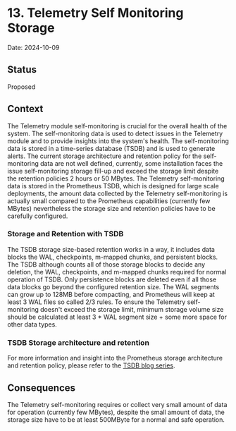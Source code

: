 # 13. Telemetry Self Monitoring Storage

Date: 2024-10-09

## Status

Proposed

## Context

The Telemetry module self-monitoring is crucial for the overall health of the system. The self-monitoring data is used to detect issues in the Telemetry module and to provide insights into the system's health. The self-monitoring data is stored in a time-series database (TSDB) and is used to generate alerts. 
The current storage architecture and retention policy for the self-monitoring data are not well defined, currently, some installation faces the issue self-monitoring storage fill-up and exceed the storage limit despite the retention policies 2 hours or 50 MBytes. 
The Telemetry self-monitoring data is stored in the Prometheus TSDB, which is designed for large scale deployments, the amount data collected by the Telemetry self-monitoring is actually small compared to the Prometheus capabilities (currently few MBytes) nevertheless the storage size and retention policies have to be carefully configured.


### Storage and Retention with TSDB

The TSDB storage size-based retention works in a way, it includes data blocks the WAL, checkpoints, m-mapped chunks, and persistent blocks. The TSDB although counts all of those storage blocks to decide any deletion, the WAL, checkpoints, and m-mapped chunks required for normal operation of TSDB.
Only persistence blocks are deleted even if all those data blocks go beyond the configured retention size. The WAL segments can grow up to 128MB before compacting, and Prometheus will keep at least 3 WAL files so called 2/3 rules. To ensure the Telemetry self-monitoring doesn't exceed the storage limit, minimum storage volume size should be calculated at least 3 * WAL segment size + some more space for other data types.  

### TSDB Storage architecture and retention

For more information and insight into the Prometheus storage architecture and retention policy, please refer to the [TSDB blog series](https://ganeshvernekar.com/blog/prometheus-tsdb-compaction-and-retention).

## Consequences

The Telemetry self-monitoring requires or collect very small amount of data for operation (currently few MBytes), despite the small amount of data, the storage size have to be at least 500MByte for a normal and safe operation.


